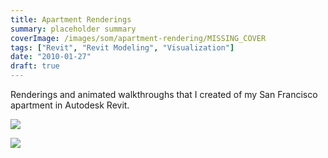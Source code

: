 ```yaml
---
title: Apartment Renderings
summary: placeholder summary
coverImage: /images/som/apartment-rendering/MISSING_COVER
tags: ["Revit", "Revit Modeling", "Visualization"]
date: "2010-01-27"
draft: true
---
```


Renderings and animated walkthroughs that I created of my San Francisco apartment in Autodesk Revit.

![](/images/som/apartment-rendering/Living-Room-2.jpg)

![](/images/som/apartment-rendering/Living-Room-1.jpg)

